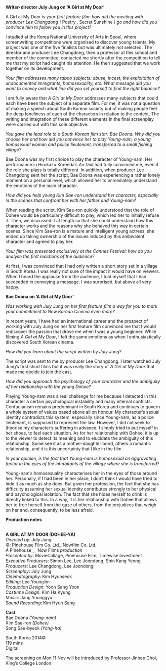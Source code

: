 
**Writer-director July Jung on ‘A Girl at My Door’**

A Girl at My Door _is your first feature film: how did the meeting with producer Lee Changdong (_ Poetry _,_ Secret Sunshine _) go and how did you convince him to follow you in this project?_

I studied at the Korea National University of Arts in Seoul, where screenwriting competitions were organised to discover young talents. My project was one of the five finalists but was ultimately not selected. The director and producer Lee Changdong, then a professor at this school and member of the committee, contacted me shortly after the competition to tell me that my script had caught his attention. He then suggested that we work together on its development.

_Your film addresses many taboo subjects: abuse, incest, the exploitation of undocumented immigrants, homosexuality, etc. What message did you want to convey and what line did you set yourself to find the right balance?_

I am fully aware that _A Girl at My Door_ addresses many subjects that could each have been the subject of a separate film. For me, it was not a question of making a speech about South Korean society but of making people feel the deep loneliness of each of the characters in relation to the context. The writing and integration of these different elements in the final screenplay were carried out with this sole objective.

_You gave the lead role to a South Korean film star: Bae Doona. Why did you choose her and how did you convince her to play Young-nam, a young homosexual woman and police lieutenant, transferred to a small fishing village?_

Bae Doona was my first choice to play the character of Young-nam. Her performance in Hirokazu Koreeda’s _Air Doll_ had fully convinced me, even if the role she plays is totally different. In addition, when producer Lee Changdong sent her the script, Bae Doona was experiencing a rather lonely moment on a personal level, which allowed her to immediately understand the emotions of the main character.

_How did you help young Kim Sae-ron understand her character, especially in the scenes that confront her with her father and Young-nam?_

When reading the script, Kim Sae-ron quickly understood that the role of Dohee would be particularly difficult to play, which led her to initially refuse it. Then, we discussed it at length so that she could understand how this character works and the reasons why she behaved this way in certain scenes. Since Kim Sae-ron is a mature and intelligent young actress, she ended up taking ownership of the issues induced by this ambivalent character and agreed to play her.

_Your film was presented exclusively at the Cannes Festival: how do you analyse the first reactions of the audience?_

At first, I was convinced that I had only written a short story set in a village in South Korea. I was really not sure of the impact it would have on viewers. When I heard the applause from the audience, I told myself that I had succeeded in conveying a message. I was surprised, but above all very happy.
<br>

**Bae Doona on ‘A Girl at My Door’**

_Was working with July Jung on her first feature film a way for you to mark your commitment to New Korean Cinema even more?_

In recent years, I have had an international career and the prospect of working with July Jung on her first feature film convinced me that I would rediscover the passion that drove me when I was a young beginner. While filming _A Girl at My Door_, I felt the same emotions as when I enthusiastically discovered South Korean cinema.

_How did you learn about the script written by July Jung?_

The script was sent to me by producer Lee Changdong. I later watched July Jung’s first short films but it was really the story of _A Girl at My Door_ that made me decide to join the cast.

_How did you approach the psychology of your character and the ambiguity of her relationship with the young Dohee?_

Playing Young-nam was a real challenge for me because I detected in this character a certain psychological instability and many internal conflicts. Confucianism remains predominant in South Korea and continues to govern a whole system of values based above all on honour. My character’s sexual identity contradicts this system, especially since Young-nam, as a police lieutenant, is supposed to represent the law. However, I did not seek to theorise my character’s suffering in advance. I simply tried to put myself in her shoes, to feel each situation. As for her relationship with Dohee, it is up to the viewer to detect its meaning and to elucidate the ambiguity of this relationship. Some see it as a mother-daughter bond, others a romantic relationship, and it is this uncertainty that I like in the film.

_In your opinion, is the fact that Young-nam is homosexual an aggravating factor in the eyes of the inhabitants of the village where she is transferred?_

Young-nam’s homosexuality characterises her in the eyes of those around her. Personally, if I had been in her place, I don’t think I would have tried to hide it as much as she does. But given her profession, the fact that she has difficulty assuming her sexual identity contributes strongly to her physical and psychological isolation. The fact that she hides herself to drink is directly linked to this. In a way, it is her relationship with Dohee that allows her to free herself from the gaze of others, from the prejudices that weigh on her and, consequently, to be less afraid.

**Production notes**
<br><br>

**A GIRL AT MY DOOR (DOHEE-YA)**  
_Directed by_: July Jung  
©: Pinehouse Film Co. Ltd., Nowfilm Co. Ltd.  
_A_ Pinehouse_,_ Now Films _production_  
_Presented by_: MovieCollage, Pinehouse Film, Timewise Investment  
_Executive Producers_: Simon Lee, Lee Joondong, Shin Kang Yeong  
_Producers_: Lee Changdong, Lee Joondong  
_Screenplay_: July Jung  
_Cinematography_: Kim Hyunseok  
_Editing_: Lee Younglim  
_Production Design_: Yoon Sang Yoon  
_Costume Design_: Kim Ha Kyung  
_Music_: Jang Younggyu  
_Sound Recording_: Kim Hyun Sang

**Cast**  
Bae Doona _(Young-nam)_  
Kim Sae-ron _(Dohee)_  
Song Sae-byeok _(Yong-ha)_

South Korea 2014©  
119 mins  
Digital

The screening on Mon 11 Nov will be introduced by Professor Jinhee Choi, King’s College London
<br><br>
<!--stackedit_data:
eyJoaXN0b3J5IjpbLTE5Nzg2NjM1NzRdfQ==
-->